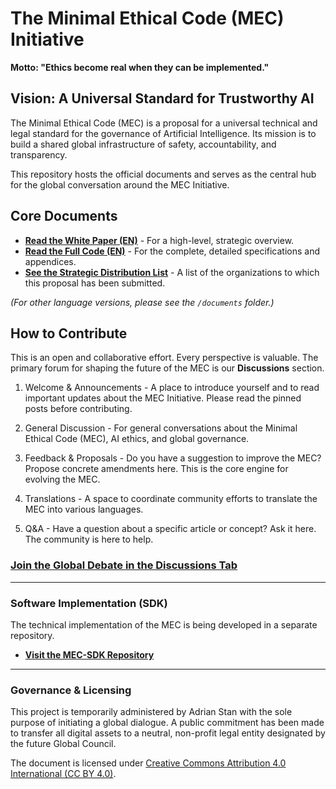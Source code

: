 # The Minimal Ethical Code (MEC) Initiative

**Motto: "Ethics become real when they can be implemented."**

## Vision: A Universal Standard for Trustworthy AI

The Minimal Ethical Code (MEC) is a proposal for a universal technical and legal standard for the governance of Artificial Intelligence. Its mission is to build a shared global infrastructure of safety, accountability, and transparency.

This repository hosts the official documents and serves as the central hub for the global conversation around the MEC Initiative.

## Core Documents

*   **[Read the White Paper (EN)](/documents/WhitePaper-v3.2-EN.pdf)** - For a high-level, strategic overview.
*   **[Read the Full Code (EN)](/documents/CEM-v3.2-EN.pdf)** - For the complete, detailed specifications and appendices.
*   **[See the Strategic Distribution List](/documents/Distribution-List-v1.0.pdf)** - A list of the organizations to which this proposal has been submitted.

*(For other language versions, please see the `/documents` folder.)*

## How to Contribute

This is an open and collaborative effort. Every perspective is valuable. The primary forum for shaping the future of the MEC is our **Discussions** section.

1. Welcome & Announcements - A place to introduce yourself and to read important updates about the MEC Initiative. Please read the pinned posts before contributing.

3. General Discussion - For general conversations about the Minimal Ethical Code (MEC), AI ethics, and global governance.

4. Feedback & Proposals - Do you have a suggestion to improve the MEC? Propose concrete amendments here. This is the core engine for evolving the MEC.

5. Translations - A space to coordinate community efforts to translate the MEC into various languages.

6. Q&A - Have a question about a specific article or concept? Ask it here. The community is here to help.

### **[Join the Global Debate in the Discussions Tab](https://github.com/adistan/mec/discussions)**

---

### Software Implementation (SDK)

The technical implementation of the MEC is being developed in a separate repository.

*   **[Visit the MEC-SDK Repository](https://github.com/adistan/mec-sdk)**

---

### Governance & Licensing

This project is temporarily administered by Adrian Stan with the sole purpose of initiating a global dialogue. A public commitment has been made to transfer all digital assets to a neutral, non-profit legal entity designated by the future Global Council.

The document is licensed under [Creative Commons Attribution 4.0 International (CC BY 4.0)](LICENSE).
